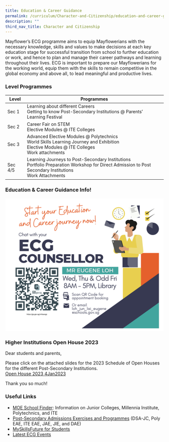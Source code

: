 ```yaml
---
title: Education & Career Guidance
permalink: /curriculum/Character-and-Citizenship/education-and-career-guidance/permalink/
description: ""
third_nav_title: Character and Citizenship
---
```

Mayflower’s ECG programme aims to equip Mayflowerians with the necessary knowledge, skills and values to make decisions at each key education stage for successful transition from school to further education or work, and hence to plan and manage their career pathways and learning throughout their lives. ECG is important to prepare our Mayflowerians for the working world, equip them with the skills to remain competitive in the global economy and above all, to lead meaningful and productive lives.

### Level Programmes

| Level | Programmes |
| --- | --- |
| Sec 1 | Learning about different Careers<br>Getting to know Post-Secondary Institutions @ Parents’ Learning Festival 	|
| Sec 2 | Career Fair on STEM<br>Elective Modules @ ITE Colleges |
| Sec 3 | Advanced Elective Modules @ Polytechnics<br>World Skills Learning Journey and Exhibition<br>Elective Modules @ ITE Colleges<br>Work attachments |
| Sec 4/5 | Learning Journeys to Post-Secondary Institutions<br>Portfolio Preparation Workshop for Direct Admission to Post Secondary Institutions<br>Work Attachments |

### Education & Career Guidance Info!  
[![ECG Counsellor - Eugene Loh](/images/ECGC%20Banner%20(Eugene%20Loh).png)](https://go.gov.sg/mfssecgc)

### Higher Institutions Open House 2023
Dear students and parents,

Please click on the attached slides for the 2023 Schedule of Open Houses for the different Post-Secondary Institutions.  
[Open House 2023 4Jan2023](/files/Open%20House%202023_4Jan23%20002.pdf)

Thank you so much!


### Useful Links


*   [MOE School Finder](https://www.moe.gov.sg/schoolfinder): Information on Junior Colleges, Millennia Institute, Polytechnics, and ITE
*   [Post-Secondary Admissions Exercises and Programmes](https://www.moe.gov.sg/post-secondary/admissions) (DSA-JC, Poly EAE, ITE EAE, JAE, JIE, and DAE)
*   [MySkillsFuture for Students](https://www.myskillsfuture.gov.sg/content/student/en/secondary/about/myskillsfuture-for-students.html)
*  [Latest ECG Events](https://www.myskillsfuture.gov.sg/content/student/en/secondary/education-guide/events.html)